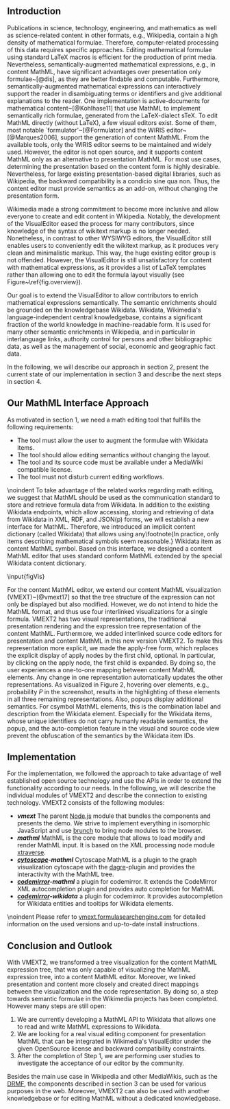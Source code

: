 ## Introduction

Publications in science, technology, engineering, and mathematics as well as science-related content in other formats, e.g., Wikipedia, contain a high density of mathematical formulae.
Therefore, computer-related processing of this data requires specific approaches.
Editing mathematical formulae using standard LaTeX macros is efficient for the production of print media. Nevertheless, semantically-augmented mathematical expressions, e.g., in content MathML, have significant advantages over presentation only formulae~[@dis], as they are better findable and computable.
Furthermore, semantically-augmented mathematical expressions can interactively support the reader in disambiguating terms or identifiers and give additional explanations to the reader.
One implementation is active-documents for mathematical content~[@Kohlhase11] that use MathML to implement semantically rich formulae, generated from the LaTeX-dialect sTeX.
To edit MathML directly (without LaTeX), a few visual editors exist.
Some of them, most notable `formulator'~[@Formulator] and the WIRIS editor~[@Marques2006], support the generation of content MathML.
From the available tools, only the WIRIS editor seems to be maintained and widely used.
However, the editor is not open source, and it supports content MathML only as an alternative to presentation MathML.
For most use cases, determining the presentation based on the content form is highly desirable.
Nevertheless, for large existing presentation-based digital libraries, such as Wikipedia, the backward compatibility is a condicio sine qua non.
Thus, the content editor must provide semantics as an add-on, without changing the presentation form.


Wikimedia made a strong commitment to become more inclusive and allow everyone to create and edit content in Wikipedia.
Notably, the development of the VisualEditor eased the process for many contributors, since knowledge of the syntax of wikitext markup is no longer needed.
Nonetheless, in contrast to other WYSIWYG editors, the VisualEditor still enables users to conveniently edit the wikitext markup, as it produces very clean and minimalistic markup.
This way, the huge existing editor group is not offended.
However, the VisualEditor is still unsatisfactory for content with mathematical expressions, as it provides a list of LaTeX templates rather than allowing one to edit the formula layout visually (see Figure~\ref{fig.overview}).

Our goal is to extend the VisualEditor to allow contributors to enrich mathematical expressions semantically.
The semantic enrichments should be grounded on the knowledgebase Wikidata.
Wikidata, Wikimedia's language-independent central knowledgebase, contains a significant fraction of the world knowledge in machine-readable form. It is used for many other semantic enrichments in Wikipedia, and in particular in interlanguage links, authority control for persons and other bibliographic data, as well as the management of social, economic and geographic fact data.

 
In the following, we will describe our approach in section 2, present the current state of our implementation in section 3 and describe the next steps in section 4.

## Our MathML Interface Approach

As motivated in section 1, we need a math editing tool that fulfills the following requirements:
                              
  * The tool must allow the user to augment the formulae with Wikidata items.
  * The tool should allow editing semantics without changing the layout.
  * The tool and its source code must be available under a MediaWiki compatible license.
  * The tool must not disturb current editing workflows.

  
\noindent To take advantage of the related works regarding math editing, we suggest that MathML should be used as the communication standard to store and retrieve formula data from Wikidata.
In addition to the existing Wikidata endpoints, which allow accessing, storing and retrieving of data from Wikidata in XML, RDF, and JSON(p) forms, we will establish a new interface for MathML.
Therefore, we introduced an implicit content dictionary (called Wikidata) that allows using any\footnote{In practice, only items describing mathematical symbols seem reasonable.} Wikidata item as content MathML symbol. 
Based on this interface, we designed a content MathML editor that uses standard conform MathML extended by the special Wikidata content dictionary.

\input{figVis}


For the content MathML editor, we extend our content MathML visualization (VMEXT)~[@vmext17] so that the tree structure of the expression can not only be displayed but also modified.
However, we do not intend to hide the MathML format, and thus use four interlinked visualizations for a single formula.
VMEXT2 has two visual representations, the traditional presentation rendering and the expression tree representation of the content MathML.
Furthermore, we added interlinked source code editors for presentation and content MathML in this new version VMEXT2.
To make this representation more explicit, we made the apply-free form, which replaces the explicit display of apply nodes by the first child, optional.
In particular, by clicking on the apply node, the first child is expanded.
By doing so, the user experiences a one-to-one mapping between content MathML elements. 
Any change in one representation automatically updates the other representations.
As visualized in Figure 2, hovering over elements, e.g., probability $P$ in the screenshot, results in the highlighting of these elements in all three remaining representations.
Also, popups display additional semantics.
For csymbol MathML elements, this is the combination label and description from the Wikidata element.
Especially for the Wikidata items, whose unique identifiers do not carry humanly readable semantics, the popup, and the auto-completion feature in the visual and source code view prevent the obfuscation of the semantics by the Wikidata item IDs.


## Implementation

For the implementation, we followed the approach to take advantage of well established open source technology and use the APIs in order to extend the functionality according to our needs.
In the following, we will describe the individual modules of VMEXT2 and describe the connection to existing technology.
VMEXT2 consists of the following modules:

* ***vmext*** The parent [Node.js](https://nodejs.org) module that bundles the components and presents the demo. We strive to implement everything in isomorphic JavaScript and use [brunch](https://brunch.io) to bring node modules to the browser. 
* ***mathml*** MathML is the core  module that allows to load modify and render MathML input. It is based on the XML processing node module [xtraverse](https://www.npmjs.com/package/xtraverse).
* ***[cytoscape](https://js.cytoscape.org/)-mathml*** Cytoscape MathML is a plugin to the graph visualization cytoscape with the [dagre](http://doi.org/10.5281/zenodo.1211727)-plugin and provides the interactivity with the MathML tree.
* ***[codemirror](http://codemirror.net/)-mathml*** a plugin for codemirror. It extends the CodeMirror XML autocompletion plugin and provides auto completion for MathML
* ***[codemirror](http://codemirror.net/)-wikidata*** a plugin for codemirror. It provides autocompletion for Wikidata entities and tooltips for Wikidata elements.

 

\noindent Please refer to [vmext.formulasearchengine.com](https://vmext.formulasearchengine.com) for detailed information on the used versions and up-to-date install instructions.

## Conclusion and Outlook

With VMEXT2, we transformed a tree visualization for the content MathML expression tree, that was only capable of visualizing the MathML expression tree, into a content MathML editor.
Moreover, we linked presentation and content more closely and created direct mappings between the visualization and the code representation. 
By doing so, a step towards semantic formulae in the Wikimedia projects has been completed.
However many steps are still open:

1. We are currently developing a MathML API to Wikidata that allows one to read and write MathML expressions to Wikidata.
2. We are looking for a real visual editing component for presentation MathML that can be integrated in Wikimedia's VisualEditor under the given OpenSource license and backward compatibility constraints.
3. After the completion of Step 1, we are performing user studies to investigate the acceptance of our editor by the community.

Besides the main use case in Wikipedia and other MediaWikis, such as the [DRMF](https://drmf.wmflabs.org), the components described in section 3 can be used for various purposes in the web.
Moreover, VMEXT2 can also be used with another knowledgebase or for editing MathML without a dedicated knowledgebase.
